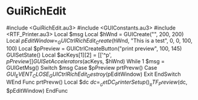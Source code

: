 # GuiRichEdit
#include &lt;GuiRichEdit.au3> #include &lt;GUIConstants.au3> #include &lt;RTF_Printer.au3>  Local $msg  Local $hWnd = GUICreate("", 200, 200) Local $pEditWindow = _GUICtrlRichEdit_Create($hWnd, "This is a test", 0, 0, 100, 100) Local $pPreview = GUICtrlCreateButton("print preview", 100, 145)  GUISetState()  Local $acKeys[1][2] = [['^p', $pPreview]]  GUISetAccelerators($acKeys, $hWnd)  While 1     $msg = GUIGetMsg()     Switch $msg         Case $pPreview             prtPrevw()         Case $GUI_EVENT_CLOSE             _GUICtrlRichEdit_Destroy($pEditWindow)             Exit     EndSwitch WEnd  Func prtPrevw()     Local $dc     $dc = __GetDC_PrinterSetup()     __RTF_Preview($dc, $pEditWindow) EndFunc
